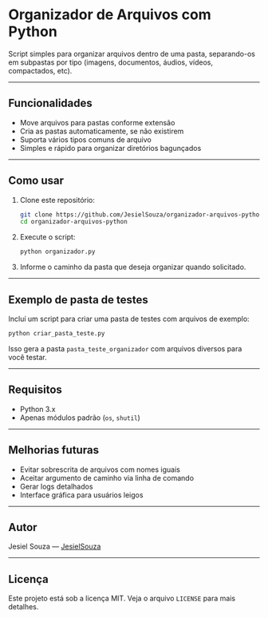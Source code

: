 # Organizador de Arquivos com Python

Script simples para organizar arquivos dentro de uma pasta, separando-os em subpastas por tipo (imagens, documentos, áudios, vídeos, compactados, etc).

---

## Funcionalidades

- Move arquivos para pastas conforme extensão
- Cria as pastas automaticamente, se não existirem
- Suporta vários tipos comuns de arquivo
- Simples e rápido para organizar diretórios bagunçados

---

## Como usar

1. Clone este repositório:
   ```bash
   git clone https://github.com/JesielSouza/organizador-arquivos-python.git
   cd organizador-arquivos-python
   ```

2. Execute o script:
   ```bash
   python organizador.py
   ```

3. Informe o caminho da pasta que deseja organizar quando solicitado.

---

## Exemplo de pasta de testes

Incluí um script para criar uma pasta de testes com arquivos de exemplo:

```bash
python criar_pasta_teste.py
```

Isso gera a pasta `pasta_teste_organizador` com arquivos diversos para você testar.

---

## Requisitos

- Python 3.x
- Apenas módulos padrão (`os`, `shutil`)

---

## Melhorias futuras

- Evitar sobrescrita de arquivos com nomes iguais
- Aceitar argumento de caminho via linha de comando
- Gerar logs detalhados
- Interface gráfica para usuários leigos

---

## Autor

Jesiel Souza — [JesielSouza](https://github.com/JesielSouza)

---

## Licença

Este projeto está sob a licença MIT. Veja o arquivo `LICENSE` para mais detalhes.
